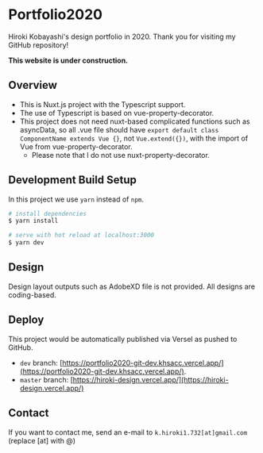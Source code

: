# Portfolio2020

Hiroki Kobayashi's design portfolio in 2020. Thank you for visiting my GitHub repository!

**This website is under construction.**

## Overview
* This is Nuxt.js project with the Typescript support.
* The use of Typescript is based on vue-property-decorator.
* This project does not need nuxt-based complicated functions such as asyncData, so all .vue file should have ``export default class ComponentName extends Vue {}``, not ``Vue.extend({})``, with the import of Vue from vue-property-decorator.
  * Please note that I do not use nuxt-property-decorator.

## Development Build Setup

In this project we use ``yarn`` instead of ``npm``.

```bash
# install dependencies
$ yarn install

# serve with hot reload at localhost:3000
$ yarn dev
```
## Design
Design layout outputs such as AdobeXD file is not provided. All designs are coding-based.

## Deploy
This project would be automatically published via Versel as pushed to GitHub.
- ``dev`` branch: [https://portfolio2020-git-dev.khsacc.vercel.app/](https://portfolio2020-git-dev.khsacc.vercel.app/).
- ``master`` branch: [https://hiroki-design.vercel.app/](https://hiroki-design.vercel.app/)

## Contact
If you want to contact me, send an e-mail to ``k.hiroki1.732[at]gmail.com`` (replace [at] with @)
